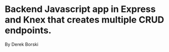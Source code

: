 # Backend Javascript app in Express and Knex that creates multiple CRUD endpoints.

By Derek Borski
